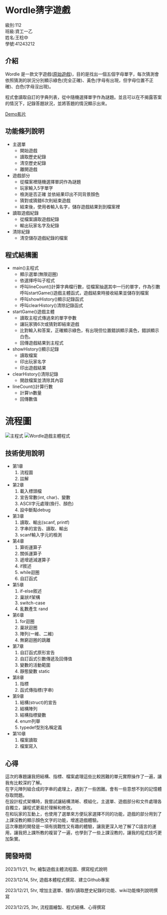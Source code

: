 # Wordle猜字遊戲
級別:112<br>
班級:資工一乙<br>
姓名:王稔中<br>
學號:41243212<br>
## 介紹
Wordle 是一款文字遊戲([原始遊戲](https://www.nytimes.com/games/wordle/index.html))，目的是找出一個五個字母單字，每次猜測會依照猜測的狀況分別顯示綠色(完全正確)、黃色(字母有出現，但字母位置不正確)、白色(字母沒出現)。

程式會讀取自訂的字典列表，從中隨機選擇單字作為謎題。並且可以在不揭露答案的情況下，記錄答題狀況，並將答題的情況顯示出來。

[Demo影片](https://www.youtube.com/watch?v=egJnifGDWL0)

## 功能條列說明

* 主選單
    * 開始遊戲
    * 讀取歷史紀錄
    * 清空歷史紀錄
    * 離開遊戲
* 遊戲部分
    * 從檔案裡隨機選擇單詞作為謎題
    * 玩家輸入5字單字
    * 檢測是否正確 並依結果印出不同背景顏色
    * 猜對或猜錯6次則結束遊戲
    * 結束後，使用者輸入名字，儲存遊戲結果到到檔案裡
* 讀取遊戲紀錄
    * 從檔案讀取遊戲紀錄
    * 輸出玩家名字及紀錄
* 清除紀錄
    * 清空儲存遊戲紀錄的檔案

## 程式結構圖

* main()主程式
    * 顯示選單(無限迴圈)
    * 依選擇呼叫子程式
    * 呼叫lineCount()計算字典檔行數，從檔案抽選其中一行的單字，作為引數呼叫startGame()遊戲主體函式，遊戲結束時接收結果並儲存到檔案
    * 呼叫showHistory()顯示記錄函式
    * 呼叫clearHistory()清除記錄函式
* startGame()遊戲主體
    * 讀取主程式傳過來的單字參數
    * 讓玩家猜6次或猜對即結束遊戲
    * 比對輸入和答案，正確顯示綠色，有出現但位置錯誤顯示黃色，錯誤顯示白色。
    * 回傳遊戲結果到主程式
* showHistory()顯示記錄
    * 讀取檔案
    * 印出玩家名字
    * 印出遊戲結果
* clearHistory()清除記錄
    * 開啟檔案並清除其內容
* lineCount()計算行數
    * 計算\n數量
    * 回傳數值


# 流程圖
![主程式](https://i.imgup.co/pi5xs.png)
![Wordle遊戲主體程式](https://i.imgup.co/piziY.jpg)

## 技術使用說明
* 第1章
    1. 流程圖
    2. 註解
* 第2章
    1. 載入標頭檔
    2. 宣告常數(int, char)、變數
    3. ASCII字元處理(換行、顏色)
    4. 設中斷點debug
* 第3章
    1. 讀取、輸出(scanf, printf)
    2. 字串的宣告、讀取、輸出
    3. scanf輸入字元的檢測
* 第4章
    1. 算術運算子
    2. 關係運算子
    3. 遞增遞減運算子
    4. if敘述
    5. while迴圈
    6. 自訂函式
* 第5章
    1. if-else敘述
    2. 巢狀if架構
    3. switch-case
    4. 亂數產生 rand
* 第6章
    1. for迴圈
    2. 巢狀迴圈
    3. 陣列(一維、二維)
    4. 無窮迴圈的跳離
* 第7章
    1. 自訂函式原形宣告
    2. 自訂函式引數傳遞及回傳值
    3. 變數的活動範圍
    4. 靜態變數 static
* 第8章
    1. 指標
    2. 函式傳指標(字串)
* 第9章
    1. 結構(struct)的宣告
    2. 結構陣列
    3. 結構指標變數
    4. enum列舉
    5. typedef型別名稱定義
* 第10章
    1. 檔案讀取
    2. 檔案寫入

## 心得
這次的專題讓我把結構、指標、檔案處理這些比較困難的單元實際操作了一遍，讓我有比較深的了解。<br>
在字元陣列組合成的字串的處理上，遇到了一些困難。會有一些意想不到的記憶體存取問題。<br>
在設計程式架構時，我嘗試讓結構清晰、模組化，主選單、遊戲部分和文件處理各自獨立，讓程式更易於理解和修改。<br>
在和玩家的互動上，也使用了選單來方便玩家選擇不同的功能，遊戲的部分用到了上課沒教的顯示顏色文字的功能，增進遊戲體驗。<br>
這次專題的開發是一項有挑戰性又有趣的體驗，讓我更深入地了解了C語言的運用，讓我把上課所教的複習了一遍，也學到了一些上課沒教的，讓我的程式技巧更加紮實。
## 開發時間
2023/11/21, 1hr, 繪製遊戲主體流程圖、撰寫程式說明

2023/12/14, 5hr, 遊戲本體程式撰寫、建立Github專案

2023/12/21, 5hr, 增加主選單、儲存/讀取歷史紀錄的功能、wiki功能條列說明撰寫

2023/12/25, 3hr, 流程圖繪製、程式結構、心得撰寫

